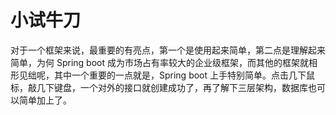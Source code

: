 # 小试牛刀

对于一个框架来说，最重要的有亮点，第一个是使用起来简单，第二点是理解起来简单，为何 Spring boot 成为市场占有率较大的企业级框架，而其他的框架就相形见绌呢，其中一个重要的一点就是，Spring boot 上手特别简单。点击几下鼠标，敲几下键盘，一个对外的接口就创建成功了，再了解下三层架构，数据库也可以简单加上了。
